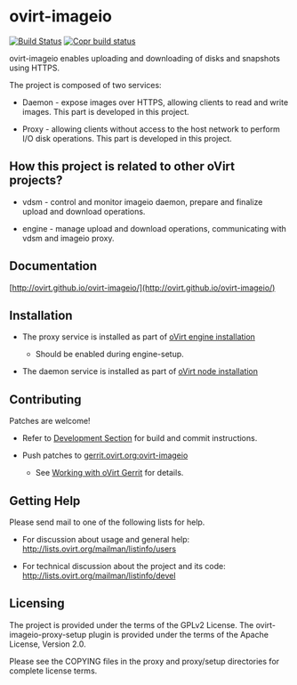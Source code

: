 # ovirt-imageio

[![Build Status](https://travis-ci.org/oVirt/ovirt-imageio.svg?branch=master)](https://travis-ci.org/oVirt/ovirt-imageio)
[![Copr build status](https://copr.fedorainfracloud.org/coprs/nsoffer/ovirt-imageio-preview/package/ovirt-imageio/status_image/last_build.png)](https://copr.fedorainfracloud.org/coprs/nsoffer/ovirt-imageio-preview/package/ovirt-imageio/)

ovirt-imageio enables uploading and downloading of disks and snapshots using HTTPS.

The project is composed of two services:

- Daemon - expose images over HTTPS, allowing clients to read and write images.
  This part is developed in this project.

- Proxy - allowing clients without access to the host network to perform
  I/O disk operations. This part is developed in this project.

## How this project is related to other oVirt projects?

- vdsm - control and monitor imageio daemon, prepare and finalize
  upload and download operations.

- engine - manage upload and download operations, communicating with
  vdsm and imageio proxy.

## Documentation

[http://ovirt.github.io/ovirt-imageio/](http://ovirt.github.io/ovirt-imageio/)

## Installation

- The proxy service is installed as part of [oVirt engine installation](https://www.ovirt.org/documentation/install-guide/chap-Installing_oVirt/)

    - Should be enabled during engine-setup.

- The daemon service is installed as part of [oVirt node installation](https://www.ovirt.org/node/)

## Contributing

Patches are welcome!

- Refer to [Development Section](http://ovirt.github.io/ovirt-imageio/development.html) for build and commit instructions.

- Push patches to [gerrit.ovirt.org:ovirt-imageio](https://gerrit.ovirt.org/#/admin/projects/ovirt-imageio)

    - See [Working with oVirt Gerrit](https://www.ovirt.org/develop/dev-process/working-with-gerrit/) for details.

## Getting Help

Please send mail to one of the following lists for help.

 - For discussion about usage and general help:
   http://lists.ovirt.org/mailman/listinfo/users

 - For technical discussion about the project and its code:
   http://lists.ovirt.org/mailman/listinfo/devel

## Licensing

The project is provided under the terms of the GPLv2 License.
The ovirt-imageio-proxy-setup plugin is provided under the terms of the
Apache License, Version 2.0.

Please see the COPYING files in the proxy and proxy/setup directories
for complete license terms.
